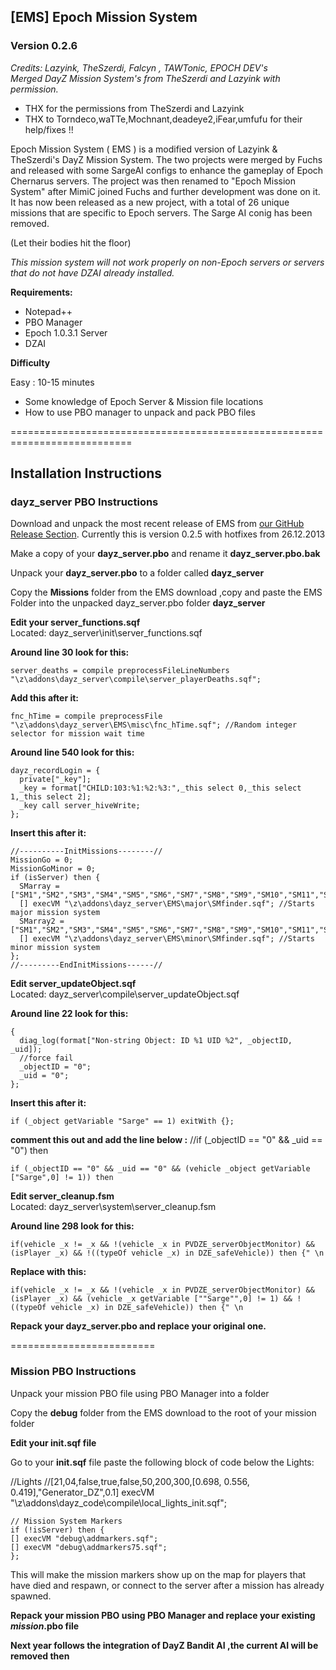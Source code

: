 ## [EMS] Epoch Mission System 
### Version 0.2.6 

_Credits: Lazyink, TheSzerdi, Falcyn , TAWTonic, EPOCH DEV's<br>
Merged DayZ Mission System's from TheSzerdi and Lazyink with permission._

* THX for the permissions from TheSzerdi and Lazyink 
* THX to Torndeco,waTTe,Mochnant,deadeye2,iFear,umfufu for their help/fixes !!

Epoch Mission System ( EMS ) is a modified version of Lazyink & TheSzerdi's DayZ Mission System. The two projects were merged by Fuchs and released with some SargeAI configs to enhance the gameplay of Epoch Chernarus servers. The project was then renamed to "Epoch Mission System" after MimiC joined Fuchs and further development was done on it. It has now been released as a new project, with a total of 26 unique missions that are specific to Epoch servers.
The Sarge AI conig has been removed.

(Let their bodies hit the floor)

_This mission system will not work properly on non-Epoch servers or servers that do not have DZAI already installed._

**Requirements:**

* Notepad++
* PBO Manager
* Epoch 1.0.3.1 Server
* DZAI 

**Difficulty**

Easy : 10-15 minutes

* Some knowledge of Epoch Server & Mission file locations
* How to use PBO manager to unpack and pack PBO files

===========================================================================

## Installation Instructions
### dayz_server PBO Instructions

Download and unpack the most recent release of EMS from <a href="https://github.com/TheFuchs/Epoch-Mission-System--EMS-/releases">our GitHub Release Section</a>. Currently this is version 0.2.5 with hotfixes from 26.12.2013 

Make a copy of your <b>dayz_server.pbo</b> and rename it <b>dayz_server.pbo.bak</b>

Unpack your <b>dayz_server.pbo</b> to a folder called <b>dayz_server</b>

Copy the <b>Missions</b> folder from the EMS download ,copy and paste the EMS Folder into the unpacked dayz_server.pbo folder <b>dayz_server</b>


<b>Edit your server_functions.sqf</b><br>Located: dayz_server\init\server_functions.sqf<br>

<b>Around line 30 look for this:</b>

    server_deaths = compile preprocessFileLineNumbers "\z\addons\dayz_server\compile\server_playerDeaths.sqf";

<b>Add this after it:</b>

    fnc_hTime = compile preprocessFile "\z\addons\dayz_server\EMS\misc\fnc_hTime.sqf"; //Random integer selector for mission wait time

<b>Around line 540 look for this:</b>
	

    dayz_recordLogin = {
      private["_key"];
      _key = format["CHILD:103:%1:%2:%3:",_this select 0,_this select 1,_this select 2];
      _key call server_hiveWrite;
    };


<b>Insert this after it:</b>
	

    //----------InitMissions--------//
    MissionGo = 0;
    MissionGoMinor = 0;
    if (isServer) then { 
      SMarray = ["SM1","SM2","SM3","SM4","SM5","SM6","SM7","SM8","SM9","SM10","SM11","SM12","SM13"];
      [] execVM "\z\addons\dayz_server\EMS\major\SMfinder.sqf"; //Starts major mission system
      SMarray2 = ["SM1","SM2","SM3","SM4","SM5","SM6","SM7","SM8","SM9","SM10","SM11","SM12","SM13"];
      [] execVM "\z\addons\dayz_server\EMS\minor\SMfinder.sqf"; //Starts minor mission system
    };
    //---------EndInitMissions------//

	
<b>Edit server_updateObject.sqf</b><br>Located: dayz_server\compile\server_updateObject.sqf

<b>Around line 22 look for this:</b>

    { 
      diag_log(format["Non-string Object: ID %1 UID %2", _objectID, _uid]);
      //force fail
      _objectID = "0";
      _uid = "0";
    };

<b>Insert this after it:</b>

    if (_object getVariable "Sarge" == 1) exitWith {};

    
   <b>comment this out and add the line below :</b>
   //if (_objectID == "0" && _uid == "0") then
   
    if (_objectID == "0" && _uid == "0" && (vehicle _object getVariable ["Sarge",0] != 1)) then

<b>Edit server_cleanup.fsm</b><br>Located: dayz_server\system\server_cleanup.fsm

<b>Around line 298 look for this:</b>

    if(vehicle _x != _x && !(vehicle _x in PVDZE_serverObjectMonitor) && (isPlayer _x) && !((typeOf vehicle _x) in DZE_safeVehicle)) then {" \n

<b>Replace with this:</b>

    if(vehicle _x != _x && !(vehicle _x in PVDZE_serverObjectMonitor) && (isPlayer _x) && (vehicle _x getVariable [""Sarge"",0] != 1) && !((typeOf vehicle _x) in DZE_safeVehicle)) then {" \n

<b>Repack your dayz_server.pbo and replace your original one.</b>

=========================

### Mission PBO Instructions

Unpack your mission PBO file using PBO Manager into a folder

Copy the <b>debug</b> folder from the EMS download to the root of your mission folder

<b>Edit your init.sqf file</b>

Go to your <b>init.sqf</b> file paste the following block of code below the Lights:

   //Lights
   //[21,04,false,true,false,50,200,300,[0.698, 0.556, 0.419],"Generator_DZ",0.1] execVM "\z\addons\dayz_code\compile\local_lights_init.sqf";

    // Mission System Markers
    if (!isServer) then {
    [] execVM "debug\addmarkers.sqf";
    [] execVM "debug\addmarkers75.sqf";
    };

This will make the mission markers show up on the map for players that have died and respawn, or connect to the server after a mission has already spawned.

<b>Repack your mission PBO using PBO Manager and replace your existing _mission_.pbo file</b>

<b>Next year follows the integration of DayZ Bandit AI ,the current AI will be removed then</b>
